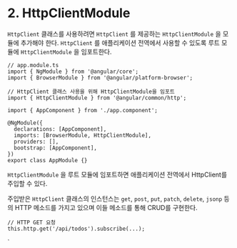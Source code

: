 # 2. HttpClientModule

`HttpClient` 클래스를 사용하려면 `HttpClient` 를 제공하는 `HttpClientModule` 을 모듈에 추가해야 한다. `HttpClient` 를 애플리케이션 전역에서 사용할 수 있도록 루트 모듈에 `HttpClientModule` 을 임포트한다.

```tsx
// app.module.ts
import { NgModule } from '@angular/core';
import { BrowserModule } from '@angular/platform-browser';

// HttpClient 클래스 사용을 위해 HttpClientModule을 임포트
import { HttpClientModule } from '@angular/common/http';

import { AppComponent } from './app.component';

@NgModule({
  declarations: [AppComponent],
  imports: [BrowserModule, HttpClientModule],
  providers: [],
  bootstrap: [AppComponent],
})
export class AppModule {}
```

`HttpClientModule` 을 루트 모듈에 임포트하면 애플리케이션 전역에서 HttpClient를 주입할 수 있다.

주입받은 `HttpClient` 클래스의 인스턴스는 `get`, `post`, `put`, `patch`, `delete`, `jsonp` 등의 HTTP 메소드를 가지고 있으며 이들 메소드를 통해 CRUD를 구현한다.

```tsx
// HTTP GET 요청
this.http.get('/api/todos').subscribe(...);
```

`